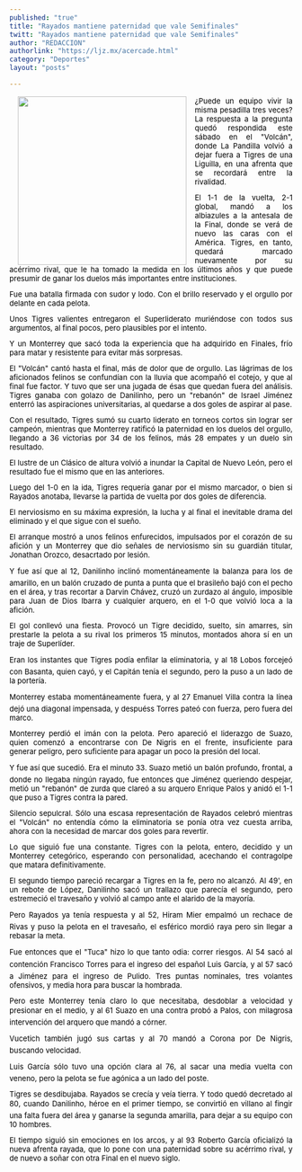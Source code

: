 ```yaml
---
published: "true"
title: "Rayados mantiene paternidad que vale Semifinales"
twitt: "Rayados mantiene paternidad que vale Semifinales"
author: "REDACCION"
authorlink: "https://ljz.mx/acercade.html"
category: "Deportes"
layout: "posts"

---
```


<p style="margin: 12px 0px; padding: 0px; color: #000000; line-height: normal;">
  <img src="http://ljz.mx/images/stories/fotos_mayo2013/1chupete.jpg" border="0" width="300" style="margin-left: 15px; margin-right: 15px; float: left;" />
</p>

<p style="margin: 12px 0px; padding: 0px; color: #000000; line-height: normal; text-align: justify;">
  <span style="font-size: small;">¿Puede un equipo vivir la misma pesadilla tres veces? La respuesta a la pregunta quedó respondida este sábado en el "Volcán", donde La Pandilla volvió a dejar fuera a Tigres de una Liguilla, en una afrenta que se recordará entre la rivalidad. </span>
</p>

<p style="margin: 12px 0px; padding: 0px; color: #000000; line-height: normal; text-align: justify;">
  <span style="font-size: small;">El 1-1 de la vuelta, 2-1 global, mandó a los albiazules a la antesala de la Final, donde se verá de nuevo las caras con el América. Tigres, en tanto, quedará marcado nuevamente por su acérrimo rival, que le ha tomado la medida en los últimos años y que puede presumir de ganar los duelos más importantes entre instituciones.</span>
</p>

<p style="margin: 12px 0px; padding: 0px; color: #000000; line-height: normal; text-align: justify;">
  <span style="font-size: small;">Fue una batalla firmada con sudor y lodo. Con el brillo reservado y el orgullo por delante en cada pelota.</span>
</p>

<p style="margin: 12px 0px; padding: 0px; color: #000000; line-height: normal; text-align: justify;">
  <span style="font-size: small;">Unos Tigres valientes entregaron el Superliderato muriéndose con todos sus argumentos, al final pocos, pero plausibles por el intento.</span>
</p>

<p style="margin: 12px 0px; padding: 0px; color: #000000; line-height: normal; text-align: justify;">
  <span style="font-size: small;">Y un Monterrey que sacó toda la experiencia que ha adquirido en Finales, frío para matar y resistente para evitar más sorpresas.</span>
</p>

<p style="margin: 12px 0px; padding: 0px; color: #000000; line-height: normal; text-align: justify;">
  <span style="font-size: small;">El "Volcán" cantó hasta el final, más de dolor que de orgullo. Las lágrimas de los aficionados felinos se confundían con la lluvia que acompañó el cotejo, y que al final fue factor. Y tuvo que ser una jugada de ésas que quedan fuera del análisis. Tigres ganaba con golazo de Danilinho, pero un "rebanón" de Israel Jiménez enterró las aspiraciones universitarias, al quedarse a dos goles de aspirar al pase.</span>
</p>

<p style="margin: 12px 0px; padding: 0px; color: #000000; line-height: normal; text-align: justify;">
  <span style="font-size: small;">Con el resultado, Tigres sumó su cuarto liderato en torneos cortos sin lograr ser campeón, mientras que Monterrey ratificó la paternidad en los duelos del orgullo, llegando a 36 victorias por 34 de los felinos, más 28 empates y un duelo sin resultado.</span>
</p>

<p style="margin: 12px 0px; padding: 0px; color: #000000; line-height: normal; text-align: justify;">
  <span style="font-size: small;">El lustre de un Clásico de altura volvió a inundar la Capital de Nuevo León, pero el resultado fue el mismo que en las anteriores.</span>
</p>

<p style="margin: 12px 0px; padding: 0px; color: #000000; line-height: normal; text-align: justify;">
  <span style="font-size: small;">Luego del 1-0 en la ida, Tigres requería ganar por el mismo marcador, o bien si Rayados anotaba, llevarse la partida de vuelta por dos goles de diferencia.</span>
</p>

<p style="margin: 12px 0px; padding: 0px; color: #000000; line-height: normal; text-align: justify;">
  <span style="font-size: small;">El nerviosismo en su máxima expresión, la lucha y al final el inevitable drama del eliminado y el que sigue con el sueño.</span>
</p>

<p style="margin: 12px 0px; padding: 0px; color: #000000; line-height: normal; text-align: justify;">
  <span style="font-size: small;">El arranque mostró a unos felinos enfurecidos, impulsados por el corazón de su afición y un Monterrey que dio señales de nerviosismo sin su guardián titular, Jonathan Orozco, desacrtado por lesión.</span>
</p>

<p style="margin: 12px 0px; padding: 0px; color: #000000; line-height: normal; text-align: justify;">
  <span style="font-size: small;">Y fue así que al 12, Danilinho inclinó momentáneamente la balanza para los de amarillo, en un balón cruzado de punta a punta que el brasileño bajó con el pecho en el área, y tras recortar a Darvin Chávez, cruzó un zurdazo al ángulo, imposible para Juan de Dios Ibarra y cualquier arquero, en el 1-0 que volvió loca a la afición.</span>
</p>

<p style="margin: 12px 0px; padding: 0px; color: #000000; line-height: normal; text-align: justify;">
  <span style="font-size: small;">El gol conllevó una fiesta. Provocó un Tigre decidido, suelto, sin amarres, sin prestarle la pelota a su rival los primeros 15 minutos, montados ahora sí en un traje de Superlíder.</span>
</p>

<p style="margin: 12px 0px; padding: 0px; color: #000000; line-height: normal; text-align: justify;">
  <span style="font-size: small;">Eran los instantes que Tigres podía enfilar la eliminatoria, y al 18 Lobos forcejeó con Basanta, quien cayó, y el Capitán tenía el segundo, pero la puso a un lado de la portería.</span>
</p>

<p style="margin: 12px 0px; padding: 0px; color: #000000; line-height: normal; text-align: justify;">
  <span style="font-size: small;">Monterrey estaba momentáneamente fuera, y al 27 Emanuel Villa contra la línea dejó una diagonal impensada, y despuéss Torres pateó con fuerza, pero fuera del marco.</span>
</p>

<p style="margin: 12px 0px; padding: 0px; color: #000000; line-height: normal; text-align: justify;">
  <span style="font-size: small;">Monterrey perdió el imán con la pelota. Pero apareció el liderazgo de Suazo, quien comenzó a encontrarse con De Nigris en el frente, insuficiente para generar peligro, pero suficiente para apagar un poco la presión del local.</span>
</p>

<p style="margin: 12px 0px; padding: 0px; color: #000000; line-height: normal; text-align: justify;">
  <span style="font-size: small;">Y fue así que sucedió. Era el minuto 33. Suazo metió un balón profundo, frontal, a donde no llegaba ningún rayado, fue entonces que Jiménez queriendo despejar, metió un "rebanón" de zurda que clareó a su arquero Enrique Palos y anidó el 1-1 que puso a Tigres contra la pared.</span>
</p>

<p style="margin: 12px 0px; padding: 0px; color: #000000; line-height: normal; text-align: justify;">
  <span style="font-size: small;">Silencio sepulcral. Sólo una escasa representación de Rayados celebró mientras el "Volcán" no entendía cómo la eliminatoria se ponía otra vez cuesta arriba, ahora con la necesidad de marcar dos goles para revertir.</span>
</p>

<p style="margin: 12px 0px; padding: 0px; color: #000000; line-height: normal; text-align: justify;">
  <span style="font-size: small;">Lo que siguió fue una constante. Tigres con la pelota, entero, decidido y un Monterrey cetegórico, esperando con personalidad, acechando el contragolpe que matara definitivamente.</span>
</p>

<p style="margin: 12px 0px; padding: 0px; color: #000000; line-height: normal; text-align: justify;">
  <span style="font-size: small;">El segundo tiempo pareció recargar a Tigres en la fe, pero no alcanzó. Al 49', en un rebote de López, Danilinho sacó un trallazo que parecía el segundo, pero estremeció el travesaño y volvió al campo ante el alarido de la mayoría.</span>
</p>

<p style="margin: 12px 0px; padding: 0px; color: #000000; line-height: normal; text-align: justify;">
  <span style="font-size: small;">Pero Rayados ya tenía respuesta y al 52, Hiram Mier empalmó un rechace de Rivas y puso la pelota en el travesaño, el esférico mordió raya pero sin llegar a rebasar la meta.</span>
</p>

<p style="margin: 12px 0px; padding: 0px; color: #000000; line-height: normal; text-align: justify;">
  <span style="font-size: small;">Fue entonces que el "Tuca" hizo lo que tanto odia: correr riesgos. Al 54 sacó al contención Francisco Torres para el ingreso del español Luis García, y al 57 sacó a Jiménez para el ingreso de Pulido. Tres puntas nominales, tres volantes ofensivos, y media hora para buscar la hombrada.</span>
</p>

<p style="margin: 12px 0px; padding: 0px; color: #000000; line-height: normal; text-align: justify;">
  <span style="font-size: small;">Pero este Monterrey tenía claro lo que necesitaba, desdoblar a velocidad y presionar en el medio, y al 61 Suazo en una contra probó a Palos, con milagrosa intervención del arquero que mandó a córner.</span>
</p>

<p style="margin: 12px 0px; padding: 0px; color: #000000; line-height: normal; text-align: justify;">
  <span style="font-size: small;">Vucetich también jugó sus cartas y al 70 mandó a Corona por De Nigris, buscando velocidad.</span>
</p>

<p style="margin: 12px 0px; padding: 0px; color: #000000; line-height: normal; text-align: justify;">
  <span style="font-size: small;">Luis García sólo tuvo una opción clara al 76, al sacar una media vuelta con veneno, pero la pelota se fue agónica a un lado del poste.</span>
</p>

<p style="margin: 12px 0px; padding: 0px; color: #000000; line-height: normal; text-align: justify;">
  <span style="font-size: small;">Tigres se desdibujaba. Rayados se crecía y veía tierra. Y todo quedó decretado al 80, cuando Danilinho, héroe en el primer tiempo, se convirtió en villano al fingir una falta fuera del área y ganarse la segunda amarilla, para dejar a su equipo con 10 hombres.</span>
</p>

<p style="margin: 12px 0px; padding: 0px; color: #000000; line-height: normal; text-align: justify;">
  <span style="font-size: small;">El tiempo siguió sin emociones en los arcos, y al 93 Roberto García oficializó la nueva afrenta rayada, que lo pone con una paternidad sobre su acérrimo rival, y de nuevo a soñar con otra Final en el nuevo siglo.</span>
</p>
